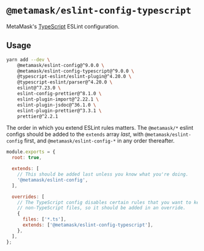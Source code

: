 # `@metamask/eslint-config-typescript`

MetaMask's [TypeScript](https://www.typescriptlang.org) ESLint configuration.

## Usage

```bash
yarn add --dev \
    @metamask/eslint-config@^9.0.0 \
    @metamask/eslint-config-typescript@^9.0.0 \
    @typescript-eslint/eslint-plugin@^4.20.0 \
    @typescript-eslint/parser@^4.20.0 \
    eslint@^7.23.0 \
    eslint-config-prettier@^8.1.0 \
    eslint-plugin-import@^2.22.1 \
    eslint-plugin-jsdoc@^36.1.0 \
    eslint-plugin-prettier@^3.3.1 \
    prettier@^2.2.1

```

The order in which you extend ESLint rules matters.
The `@metamask/*` eslint configs should be added to the `extends` array _last_,
with `@metamask/eslint-config` first, and `@metamask/eslint-config-*` in any
order thereafter.

```js
module.exports = {
  root: true,

  extends: [
    // This should be added last unless you know what you're doing.
    '@metamask/eslint-config',
  ],

  overrides: [
    // The TypeScript config disables certain rules that you want to keep for
    // non-TypeScript files, so it should be added in an override.
    {
      files: ['*.ts'],
      extends: ['@metamask/eslint-config-typescript'],
    },
  ],
};
```
